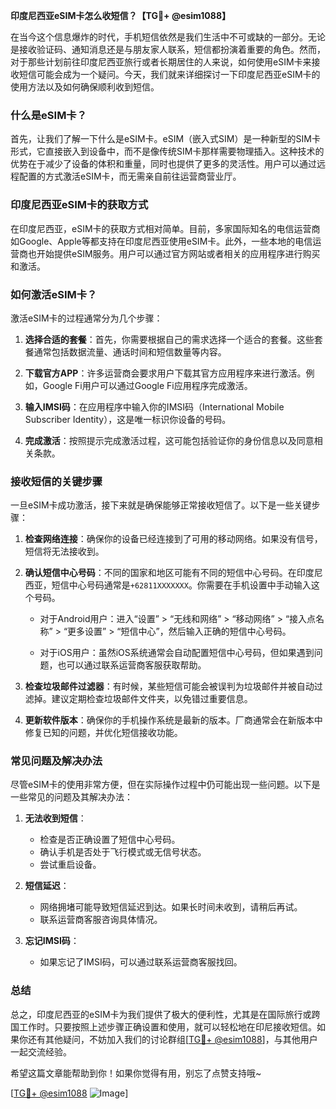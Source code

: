 **印度尼西亚eSIM卡怎么收短信？【TG💪+ @esim1088】**

在当今这个信息爆炸的时代，手机短信依然是我们生活中不可或缺的一部分。无论是接收验证码、通知消息还是与朋友家人联系，短信都扮演着重要的角色。然而，对于那些计划前往印度尼西亚旅行或者长期居住的人来说，如何使用eSIM卡来接收短信可能会成为一个疑问。今天，我们就来详细探讨一下印度尼西亚eSIM卡的使用方法以及如何确保顺利收到短信。

### 什么是eSIM卡？

首先，让我们了解一下什么是eSIM卡。eSIM（嵌入式SIM）是一种新型的SIM卡形式，它直接嵌入到设备中，而不是像传统SIM卡那样需要物理插入。这种技术的优势在于减少了设备的体积和重量，同时也提供了更多的灵活性。用户可以通过远程配置的方式激活eSIM卡，而无需亲自前往运营商营业厅。

### 印度尼西亚eSIM卡的获取方式

在印度尼西亚，eSIM卡的获取方式相对简单。目前，多家国际知名的电信运营商如Google、Apple等都支持在印度尼西亚使用eSIM卡。此外，一些本地的电信运营商也开始提供eSIM服务。用户可以通过官方网站或者相关的应用程序进行购买和激活。

### 如何激活eSIM卡？

激活eSIM卡的过程通常分为几个步骤：

1. **选择合适的套餐**：首先，你需要根据自己的需求选择一个适合的套餐。这些套餐通常包括数据流量、通话时间和短信数量等内容。
   
2. **下载官方APP**：许多运营商会要求用户下载其官方应用程序来进行激活。例如，Google Fi用户可以通过Google Fi应用程序完成激活。

3. **输入IMSI码**：在应用程序中输入你的IMSI码（International Mobile Subscriber Identity），这是唯一标识你设备的号码。

4. **完成激活**：按照提示完成激活过程，这可能包括验证你的身份信息以及同意相关条款。

### 接收短信的关键步骤

一旦eSIM卡成功激活，接下来就是确保能够正常接收短信了。以下是一些关键步骤：

1. **检查网络连接**：确保你的设备已经连接到了可用的移动网络。如果没有信号，短信将无法接收到。

2. **确认短信中心号码**：不同的国家和地区可能有不同的短信中心号码。在印度尼西亚，短信中心号码通常是`+62811XXXXXXX`。你需要在手机设置中手动输入这个号码。

   - 对于Android用户：进入“设置” > “无线和网络” > “移动网络” > “接入点名称” > “更多设置” > “短信中心”，然后输入正确的短信中心号码。
   
   - 对于iOS用户：虽然iOS系统通常会自动配置短信中心号码，但如果遇到问题，也可以通过联系运营商客服获取帮助。

3. **检查垃圾邮件过滤器**：有时候，某些短信可能会被误判为垃圾邮件并被自动过滤掉。建议定期检查垃圾邮件文件夹，以免错过重要信息。

4. **更新软件版本**：确保你的手机操作系统是最新的版本。厂商通常会在新版本中修复已知的问题，并优化短信接收功能。

### 常见问题及解决办法

尽管eSIM卡的使用非常方便，但在实际操作过程中仍可能出现一些问题。以下是一些常见的问题及其解决办法：

1. **无法收到短信**：
   - 检查是否正确设置了短信中心号码。
   - 确认手机是否处于飞行模式或无信号状态。
   - 尝试重启设备。

2. **短信延迟**：
   - 网络拥堵可能导致短信延迟到达。如果长时间未收到，请稍后再试。
   - 联系运营商客服咨询具体情况。

3. **忘记IMSI码**：
   - 如果忘记了IMSI码，可以通过联系运营商客服找回。

### 总结

总之，印度尼西亚的eSIM卡为我们提供了极大的便利性，尤其是在国际旅行或跨国工作时。只要按照上述步骤正确设置和使用，就可以轻松地在印尼接收短信。如果你还有其他疑问，不妨加入我们的讨论群组[[TG💪+ @esim1088](https://t.me/s/esim1088)]，与其他用户一起交流经验。

希望这篇文章能帮助到你！如果你觉得有用，别忘了点赞支持哦~ 

[[TG💪+ @esim1088](https://t.me/s/esim1088) ![Image](https://i.postimg.cc/4NQfJmqS/Snipaste-2025-05-13-00-14-12.png)]
